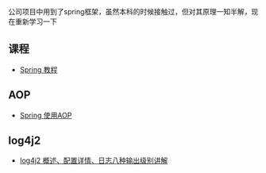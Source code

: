 公司项目中用到了spring框架，虽然本科的时候接触过，但对其原理一知半解，现在重新学习一下

## 课程
- [Spring 教程](https://www.w3cschool.cn/wkspring/pesy1icl.html)

## AOP
- [Spring 使用AOP](https://www.cnblogs.com/-beyond/p/10482209.html)

## log4j2
- [log4j2 概述、配置详情、日志八种输出级别讲解](https://blog.csdn.net/weixin_46122692/article/details/109187457)